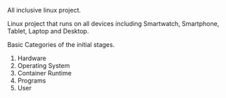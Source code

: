 All inclusive linux project.

Linux project that runs on all devices including Smartwatch, Smartphone, Tablet, Laptop and Desktop.

Basic Categories of the initial stages.

1. Hardware
2. Operating System
3. Container Runtime
4. Programs
5. User
